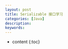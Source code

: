 ```yaml
---
layout: post
title: Serializable 接口学习
categories: [Java]
description: 
keywords: 
---
```


* content
{:toc}


## 
